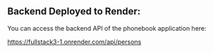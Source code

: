## Backend Deployed to Render:
You can access the backend API of the phonebook application here:

https://fullstack3-1.onrender.com/api/persons

